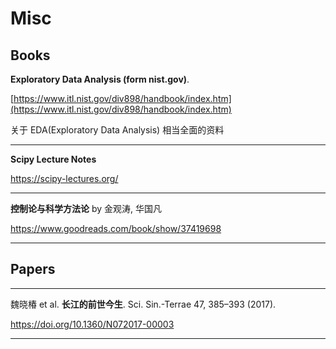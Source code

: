 # Misc

## Books

**Exploratory Data Analysis (form nist.gov)**.

[https://www.itl.nist.gov/div898/handbook/index.htm](https://www.itl.nist.gov/div898/handbook/index.htm)

关于 EDA(Exploratory Data Analysis) 相当全面的资料

---

**Scipy Lecture Notes**

https://scipy-lectures.org/

---

**控制论与科学方法论** by 金观涛, 华国凡

https://www.goodreads.com/book/show/37419698

---

## Papers

---

魏晓椿 et al. **长江的前世今生**. Sci. Sin.-Terrae 47, 385–393 (2017).

https://doi.org/10.1360/N072017-00003

---
